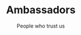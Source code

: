 ---
layout: ambassadors

lang: en
namespace: ambassadors
permalink: /en/ambassadors/

categories: about

title: Ambassadors
subtitle: People who trust us

hero-image: montage-poing-wide.jpg

ambassadors:
  - name: Mario Marconi
    link: mario
    image: mario_marconi.png
  - name: Tom Steiner
    link: tom
    image: tom_steiner.png
  - name: Xavier Meniscus
    link: xavier
    image: xavier_meniscus.png
  - name: Maxim Kuznetsov
    link: max
    image: maxim_kuznetsov.png
  - name: Thorsten 'Toddy' Wälde
    link: toddy
    image: thorsten_waelde.png
  - name: Vasseur Frank
    link: frank
    image: frank_vasseur.png
---